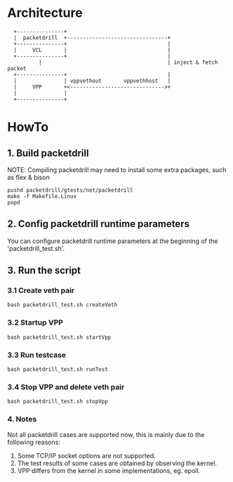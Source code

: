 # Architecture

```
  +---------------+
  |  packetdrill  +--------------------------------+
  +---------------+                                |
  |     VCL       |                                |
  +---------------+                                |
          |                                        | inject & fetch packet
  +---------------+                                |
  |               | vppvethout       vppvethhost   |
  |     VPP       +<------------------------------>+
  |               |
  +---------------+
```
# HowTo

## 1. Build packetdrill

NOTE:  Compiling packetdrill may need to install some extra packages, such as flex & bison

```
pushd packetdrill/gtests/net/packetdrill
make -f Makefile.Linux
popd
```

## 2. Config packetdrill runtime parameters

You can configure packetdrill runtime parameters at the beginning of the 'packetdrill_test.sh'.

## 3. Run the script

### 3.1 Create veth pair

```
bash packetdrill_test.sh createVeth
```

### 3.2 Startup VPP
```
bash packetdrill_test.sh startVpp
```

### 3.3 Run testcase
```
bash packetdrill_test.sh runTest
```

### 3.4 Stop VPP and delete veth pair

```
bash packetdrill_test.sh stopVpp
```

### 4. Notes

Not all packetdrill cases are supported now, this is mainly due to the following reasons:

1. Some TCP/IP socket options are not supported.
2. The test results of some cases are obtained by observing the kernel.
3. VPP differs from the kernel in some implementations, eg. epoll.
